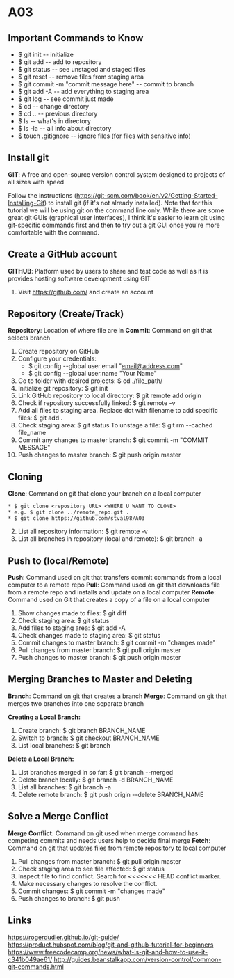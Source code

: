# A03
Important Commands to Know
--------------------------------
+ $ git init -- initialize
+ $ git add -- add to repository
+ $ git status -- see unstaged and staged files
+ $ git reset -- remove files from staging area
+ $ git commit -m "commit message here" -- commit to branch
+ $ git add -A -- add everything to staging area
+ $ git log -- see commit just made
+ $ cd  -- change directory
+ $ cd .. -- previous directory
+ $ ls -- what's in directory
+ $ ls -la -- all info about directory
+ $ touch .gitignore -- ignore files (for files with sensitive info)

Install git
-------------------
**GIT**: A free and open-source version control system designed to projects of all sizes with speed

Follow the instructions (https://git-scm.com/book/en/v2/Getting-Started-Installing-Git) to install git (if it's not already installed). Note that for this tutorial we will be using git on the command line only. While there are some great git GUIs (graphical user interfaces), I think it's easier to learn git using git-specific commands first and then to try out a git GUI once you're more comfortable with the command. 

Create a GitHub account
-------------------------------
**GITHUB**: Platform used by users to share and test code as well as it is provides hosting software development using GIT

1. Visit https://github.com/ and create an account

Repository (Create/Track)
----------------------------
**Repository**: Location of where file are in
**Commit**: Command on git that selects branch

1. Create repository on GitHub
2. Configure your credentials: 
	* $ git config --global user.email "email@address.com"
	* $ git config --global user.name "Your Name"
4. Go to folder with desired projects: $ cd ./file_path/
5. Initialize git repository: $ git init
6. Link GitHub repository to local directory: 
	$ git remote add origin <repository URL>
7. Check if repository successfully linked:
	$ git remote -v
8. Add all files to staging area. Replace dot with filename to add specific files: 
	$ git add . 
9. Check staging area: $ git status
	To unstage a file: $ git rm --cached file_name 
10. Commit any changes to master branch: 
	$ git commit -m "COMMIT MESSAGE"
11. Push changes to master branch: $ git push origin master

Cloning
---------------------
**Clone**: Command on git that clone your branch on a local computer

	* $ git clone <repository URL> <WHERE U WANT TO CLONE>
	* e.g. $ git clone ../remote_repo.git .
	* $ git clone https://github.com/stval98/A03
	
2. List all repository information: $ git remote -v 
3. List all branches in repository (local and remote): $ git branch -a 


Push to (local/Remote)
-----------------------
**Push**: Command used on git that transfers commit commands from a local computer to a remote repo
**Pull**: Command used on git that downloads file from a remote repo and installs and update on a local computer
**Remote**: Command used on Git that creates a copy of a file on a local computer

1. Show changes made to files: $ git diff
2. Check staging area: $ git status
3. Add files to staging area: $ git add -A
4. Check changes made to staging area: $ git status
5. Commit changes to master branch: $ git commit -m "changes made"
4. Pull changes from master branch: $ git pull origin master
5. Push changes to master branch: $ git push origin master 

Merging Branches to Master and Deleting
--------------------------
**Branch**: Command on git that creates a branch
**Merge**: Command on git that merges two branches into one separate branch

**Creating a Local Branch:**
1. Create branch: $ git branch BRANCH_NAME
2. Switch to branch: $ git checkout BRANCH_NAME 
3. List local branches: $ git branch

**Delete a Local Branch:**
1. List branches merged in so far: $ git branch --merged
2. Delete branch locally: $ git branch -d BRANCH_NAME
3. List all branches: $ git branch -a
4. Delete remote branch: $ git push origin --delete BRANCH_NAME

Solve a Merge Conflict
----------------------
**Merge Conflict**: Command on git used when merge command has competing commits and needs users help to decide final merge
**Fetch**: Command on git that updates files from remote repository to local computer

1. Pull changes from master branch: $ git pull origin master
2. Check staging area to see file affected: $ git status
3. Inspect file to find conflict. Search for <<<<<<< HEAD conflict marker.
4. Make necessary changes to resolve the conflict. 
5. Commit changes: $ git commit -m "changes made"
6. Push changes to branch: $ git push

Links
-------------
https://rogerdudler.github.io/git-guide/
https://product.hubspot.com/blog/git-and-github-tutorial-for-beginners
https://www.freecodecamp.org/news/what-is-git-and-how-to-use-it-c341b049ae61/
http://guides.beanstalkapp.com/version-control/common-git-commands.html
